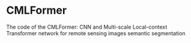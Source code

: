 # CMLFormer
The code of the CMLFormer: CNN and Multi-scale Local-context Transformer network for remote sensing images semantic segmentation
